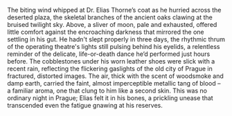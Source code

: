 The biting wind whipped at Dr. Elias Thorne’s coat as he hurried across the deserted plaza, the skeletal branches of the ancient oaks clawing at the bruised twilight sky.  Above, a sliver of moon, pale and exhausted, offered little comfort against the encroaching darkness that mirrored the one settling in his gut.  He hadn't slept properly in three days, the rhythmic thrum of the operating theatre's lights still pulsing behind his eyelids, a relentless reminder of the delicate, life-or-death dance he’d performed just hours before.  The cobblestones under his worn leather shoes were slick with a recent rain, reflecting the flickering gaslights of the old city of Prague in fractured, distorted images.  The air, thick with the scent of woodsmoke and damp earth, carried the faint, almost imperceptible metallic tang of blood – a familiar aroma, one that clung to him like a second skin. This was no ordinary night in Prague; Elias felt it in his bones, a prickling unease that transcended even the fatigue gnawing at his reserves.
